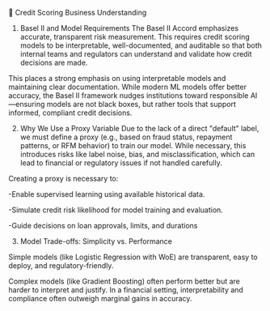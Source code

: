 📘 Credit Scoring Business Understanding
1. Basel II and Model Requirements
The Basel II Accord emphasizes accurate, transparent risk measurement. This requires credit scoring models to be interpretable, well-documented, and auditable so that both internal teams and regulators can understand and validate how credit decisions are made.

This places a strong emphasis on using interpretable models and maintaining clear documentation. While modern ML models offer better accuracy, the Basel II framework nudges institutions toward responsible AI—ensuring models are not black boxes, but rather tools that support informed, compliant credit decisions.

2. Why We Use a Proxy Variable
Due to the lack of a direct "default" label, we must define a proxy (e.g., based on fraud status, repayment patterns, or RFM behavior) to train our model. While necessary, this introduces risks like label noise, bias, and misclassification, which can lead to financial or regulatory issues if not handled carefully.

Creating a proxy is necessary to:

 -Enable supervised learning using available historical data.

 -Simulate credit risk likelihood for model training and evaluation.

 -Guide decisions on loan approvals, limits, and durations

3. Model Trade-offs: Simplicity vs. Performance

Simple models (like Logistic Regression with WoE) are transparent, easy to deploy, and regulatory-friendly.

Complex models (like Gradient Boosting) often perform better but are harder to interpret and justify.
In a financial setting, interpretability and compliance often outweigh marginal gains in accuracy.

